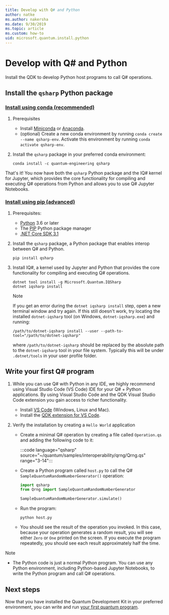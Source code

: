 ```yaml
---
title: Develop with Q# and Python
author: natke
ms.author: nakersha
ms.date: 9/30/2019
ms.topic: article
ms.custom: how-to
uid: microsoft.quantum.install.python
---
```


# Develop with Q# and Python

Install the QDK to develop Python host programs to call Q# operations.

## Install the `qsharp` Python package

### [Install using conda (recommended)](#tab/tabid-conda)

1. Prerequisites

    - Install [Miniconda](https://docs.conda.io/en/latest/miniconda.html) or [Anaconda](https://www.anaconda.com/products/individual#Downloads).
    - (optional) Create a new conda environment by running `conda create --name qsharp-env`. Activate this environment by running `conda activate qsharp-env`.

1. Install the `qsharp` package in your preferred conda environment:

    ```
    conda install -c quantum-engineering qsharp
    ```

That's it! You now have both the `qsharp` Python package and the IQ# kernel for Jupyter, which provides the core functionality for compiling and executing Q# operations from Python and allows you to use Q# Jupyter Notebooks.

### [Install using pip (advanced)](#tab/tabid-conda)

1. Prerequisites:

    - [Python](https://www.python.org/downloads/) 3.6 or later
    - The [PIP](https://pip.pypa.io/en/stable/installing) Python package manager
    - [.NET Core SDK 3.1](https://dotnet.microsoft.com/download/dotnet-core/3.1)


1. Install the `qsharp` package, a Python package that enables interop between Q# and Python.

    ```
    pip install qsharp
    ```

1. Install IQ#, a kernel used by Jupyter and Python that provides the core functionality for compiling and executing Q# operations.

    ```dotnetcli
    dotnet tool install -g Microsoft.Quantum.IQSharp
    dotnet iqsharp install
    ```

    > [!NOTE]
    > If you get an error during the `dotnet iqsharp install` step, open a new terminal window and try again.
    > If this still doesn't work, try locating the installed `dotnet-iqsharp` tool (on Windows, `dotnet-iqsharp.exe`) and running:
    > ```
    > /path/to/dotnet-iqsharp install --user --path-to-tool="/path/to/dotnet-iqsharp"
    > ```
    > where `/path/to/dotnet-iqsharp` should be replaced by the absolute path to the `dotnet-iqsharp` tool in your file system.
    > Typically this will be under `.dotnet/tools` in your user profile folder.

## Write your first Q# program

1. While you can use Q# with Python in any IDE, we highly recommend using Visual Studio Code (VS Code) IDE for your Q# + Python applications. By using Visual Studio Code and the QDK Visual Studio Code extension you gain access to richer functionality.

    - Install [VS Code](https://code.visualstudio.com/download) (Windows, Linux and Mac).
    - Install the [QDK extension for VS Code](https://marketplace.visualstudio.com/items?itemName=quantum.quantum-devkit-vscode).

1. Verify the installation by creating a `Hello World` application

    - Create a minimal Q# operation by creating a file called `Operation.qs` and adding the following code to it:

        :::code language="qsharp" source="~/quantum/samples/interoperability/qrng/Qrng.qs" range="3-14":::

    - Create a Python program called `host.py` to call the Q# `SampleQuantumRandomNumberGenerator()` operation:

        ```python
        import qsharp
        from Qrng import SampleQuantumRandomNumberGenerator

        SampleQuantumRandomNumberGenerator.simulate()
        ```

    - Run the program:

        ```
        python host.py
        ```

    - You should see the result of the operation you invoked. In this case, because your operation generates a random result, you will see either `Zero` or `One` printed on the screen. If you execute the program repeatedly, you should see each result approximately half the time.

> [!NOTE]
> * The Python code is just a normal Python program. You can use any Python environment, including Python-based Jupyter Notebooks, to write the Python program and call Q# operations.

## Next steps

Now that you have installed the Quantum Development Kit in your preferred environment, you can write and run [your first quantum program](xref:microsoft.quantum.quickstarts.qrng).
